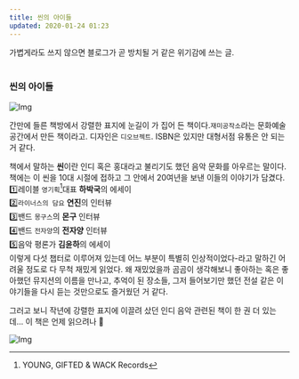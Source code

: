 ```yaml
---
title: 씬의 아이들
updated: 2020-01-24 01:23
---
```


가볍게라도 쓰지 않으면 블로그가 곧 방치될 거 같은 위기감에 쓰는 글.
<br><br>


### 씬의 아이들<br>

![Img](http://note10.github.io/assets/img_scene_01.jpg)

간만에 들른 책방에서 강렬한 표지에 눈길이 가 집어 든 책이다.`재미공작소`라는 문화예술공간에서 만든 책이라고. 디자인은 `디오브젝트`. ISBN은 있지만 대형서점 유통은 안 되는 거 같다.

책에서 말하는 <b>씬</b>이란 인디 혹은 홍대라고 불리기도 했던 음악 문화를 아우르는 말이다. 책에는 이 씬을 10대 시절에 접하고 그 안에서 20여년을 보낸 이들의 이야기가 담겼다. <br>
1️⃣레이블 `영기획`[^1]대표 <b>하박국</b>의 에세이  
2️⃣`라이너스의 담요` <b>연진</b>의 인터뷰  
3️⃣밴드 `몽구스`의 <b>몬구</b> 인터뷰  
4️⃣밴드 `전자양`의 <b>전자양</b> 인터뷰  
5️⃣음악 평론가 <b>김윤하</b>의 에세이<br>
이렇게 다섯 챕터로 이루어져 있는데 어느 부분이 특별히 인상적이었다-라고 말하긴 어려울 정도로 다 무척 재밌게 읽었다. 왜 재밌었을까 곰곰이 생각해보니 좋아하는 혹은 좋아했던 뮤지션의 이름을 만나고, 추억이 된 장소들, 그저 들어보기만 했던 전설 같은 이야기들을 다시 듣는 것만으로도 즐거웠던 거 같다.

그러고 보니 작년에 강렬한 표지에 이끌려 샀던 인디 음악 관련된 책이 한 권 더 있는데... 이 책은 언제 읽으려나 💩

![Img](http://note10.github.io/assets/img_scene_02.jpg)


[^1]:YOUNG, GIFTED & WACK Records
